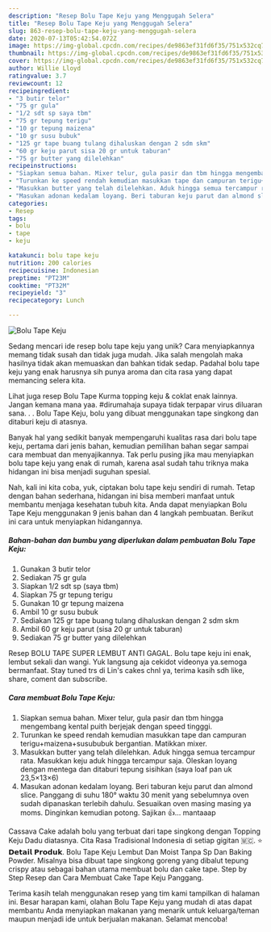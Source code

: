 ```yaml
---
description: "Resep Bolu Tape Keju yang Menggugah Selera"
title: "Resep Bolu Tape Keju yang Menggugah Selera"
slug: 863-resep-bolu-tape-keju-yang-menggugah-selera
date: 2020-07-13T05:42:54.072Z
image: https://img-global.cpcdn.com/recipes/de9863ef31fd6f35/751x532cq70/bolu-tape-keju-foto-resep-utama.jpg
thumbnail: https://img-global.cpcdn.com/recipes/de9863ef31fd6f35/751x532cq70/bolu-tape-keju-foto-resep-utama.jpg
cover: https://img-global.cpcdn.com/recipes/de9863ef31fd6f35/751x532cq70/bolu-tape-keju-foto-resep-utama.jpg
author: Willie Lloyd
ratingvalue: 3.7
reviewcount: 12
recipeingredient:
- "3 butir telor"
- "75 gr gula"
- "1/2 sdt sp saya tbm"
- "75 gr tepung terigu"
- "10 gr tepung maizena"
- "10 gr susu bubuk"
- "125 gr tape buang tulang dihaluskan dengan 2 sdm skm"
- "60 gr keju parut sisa 20 gr untuk taburan"
- "75 gr butter yang dilelehkan"
recipeinstructions:
- "Siapkan semua bahan. Mixer telur, gula pasir dan tbm hingga mengembang kental puith berjejak dengan speed tingggi."
- "Turunkan ke speed rendah kemudian masukkan tape dan campuran terigu+maizena+susububuk bergantian. Matikkan mixer."
- "Masukkan butter yang telah dilelehkan. Aduk hingga semua tercampur rata. Masukkan keju aduk hingga tercampur saja. Oleskan loyang dengan mentega dan ditaburi tepung sisihkan (saya loaf pan uk 23,5×13×6)"
- "Masukan adonan kedalam loyang. Beri taburan keju parut dan almond slice. Panggang di suhu 180° waktu 30 menit yang sebelumnya oven sudah dipanaskan terlebih dahulu. Sesuaikan oven masing masing ya moms. Dinginkan kemudian potong. Sajikan 👍... mantaaap"
categories:
- Resep
tags:
- bolu
- tape
- keju

katakunci: bolu tape keju 
nutrition: 200 calories
recipecuisine: Indonesian
preptime: "PT23M"
cooktime: "PT32M"
recipeyield: "3"
recipecategory: Lunch

---
```



![Bolu Tape Keju](https://img-global.cpcdn.com/recipes/de9863ef31fd6f35/751x532cq70/bolu-tape-keju-foto-resep-utama.jpg)

Sedang mencari ide resep bolu tape keju yang unik? Cara menyiapkannya memang tidak susah dan tidak juga mudah. Jika salah mengolah maka hasilnya tidak akan memuaskan dan bahkan tidak sedap. Padahal bolu tape keju yang enak harusnya sih punya aroma dan cita rasa yang dapat memancing selera kita.

Lihat juga resep Bolu Tape Kurma topping keju &amp; coklat enak lainnya. Jangan kemana mana yaa. #dirumahaja supaya tidak terpapar virus diluaran sana. . . Bolu Tape Keju, bolu yang dibuat menggunakan tape singkong dan ditaburi keju di atasnya.

Banyak hal yang sedikit banyak mempengaruhi kualitas rasa dari bolu tape keju, pertama dari jenis bahan, kemudian pemilihan bahan segar sampai cara membuat dan menyajikannya. Tak perlu pusing jika mau menyiapkan bolu tape keju yang enak di rumah, karena asal sudah tahu triknya maka hidangan ini bisa menjadi suguhan spesial.


Nah, kali ini kita coba, yuk, ciptakan bolu tape keju sendiri di rumah. Tetap dengan bahan sederhana, hidangan ini bisa memberi manfaat untuk membantu menjaga kesehatan tubuh kita. Anda dapat menyiapkan Bolu Tape Keju menggunakan 9 jenis bahan dan 4 langkah pembuatan. Berikut ini cara untuk menyiapkan hidangannya.

<!--inarticleads1-->

##### Bahan-bahan dan bumbu yang diperlukan dalam pembuatan Bolu Tape Keju:

1. Gunakan 3 butir telor
1. Sediakan 75 gr gula
1. Siapkan 1/2 sdt sp (saya tbm)
1. Siapkan 75 gr tepung terigu
1. Gunakan 10 gr tepung maizena
1. Ambil 10 gr susu bubuk
1. Sediakan 125 gr tape buang tulang dihaluskan dengan 2 sdm skm
1. Ambil 60 gr keju parut (sisa 20 gr untuk taburan)
1. Sediakan 75 gr butter yang dilelehkan


Resep BOLU TAPE SUPER LEMBUT ANTI GAGAL. Bolu tape keju ini enak, lembut sekali dan wangi. Yuk langsung aja cekidot videonya ya.semoga bermanfaat. Stay tuned trs di Lin&#39;s cakes chnl ya, terima kasih sdh like, share, coment dan subscribe. 

<!--inarticleads2-->

##### Cara membuat Bolu Tape Keju:

1. Siapkan semua bahan. Mixer telur, gula pasir dan tbm hingga mengembang kental puith berjejak dengan speed tingggi.
1. Turunkan ke speed rendah kemudian masukkan tape dan campuran terigu+maizena+susububuk bergantian. Matikkan mixer.
1. Masukkan butter yang telah dilelehkan. Aduk hingga semua tercampur rata. Masukkan keju aduk hingga tercampur saja. Oleskan loyang dengan mentega dan ditaburi tepung sisihkan (saya loaf pan uk 23,5×13×6)
1. Masukan adonan kedalam loyang. Beri taburan keju parut dan almond slice. Panggang di suhu 180° waktu 30 menit yang sebelumnya oven sudah dipanaskan terlebih dahulu. Sesuaikan oven masing masing ya moms. Dinginkan kemudian potong. Sajikan 👍... mantaaap


Cassava Cake adalah bolu yang terbuat dari tape singkong dengan Topping Keju Dadu diatasnya. Cita Rasa Tradisional Indonesia di setiap gigitan 🇲🇨. ⭐ 𝗗𝗲𝘁𝗮𝗶𝗹 𝗣𝗿𝗼𝗱𝘂𝗸. Bolu Tape Keju Lembut Dan Moist Tanpa Sp Dan Baking Powder. Misalnya bisa dibuat tape singkong goreng yang dibalut tepung crispy atau sebagai bahan utama membuat bolu dan cake tape. Step by Step Resep dan Cara Membuat Cake Tape Keju Panggang. 

Terima kasih telah menggunakan resep yang tim kami tampilkan di halaman ini. Besar harapan kami, olahan Bolu Tape Keju yang mudah di atas dapat membantu Anda menyiapkan makanan yang menarik untuk keluarga/teman maupun menjadi ide untuk berjualan makanan. Selamat mencoba!
